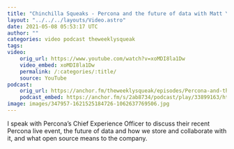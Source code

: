 ```yaml
---
title: "Chinchilla Squeaks - Percona and the future of data with Matt Yonkovit"
layout: "../../../layouts/Video.astro"
date: 2021-05-08 05:53:17 UTC
author: ""
categories: video podcast theweeklysqueak
tags: 
video:
    orig_url: https://www.youtube.com/watch?v=xoMDI8la1Dw
    video_embed: xoMDI8la1Dw
    permalink: /:categories/:title/
    source: YouTube
podcast:
    orig_url: https://anchor.fm/theweeklysqueak/episodes/Percona-and-the-future-of-data-with-Matt-Yonkovit-e11916r
    podcast_embed: https://anchor.fm/s/2ab8734/podcast/play/33899163/https%3A%2F%2Fd3ctxlq1ktw2nl.cloudfront.net%2Fstaging%2F2021-4-20%2Fec837877-970f-12f0-8913-71eac8bfb2cb.mp3
image: images/347957-1621525184726-1062637769506.jpg
---
```

I speak with Percona’s Chief Experience Officer to discuss their recent Percona live event, the future of data and how we store and collaborate with it, and what open source means to the company.